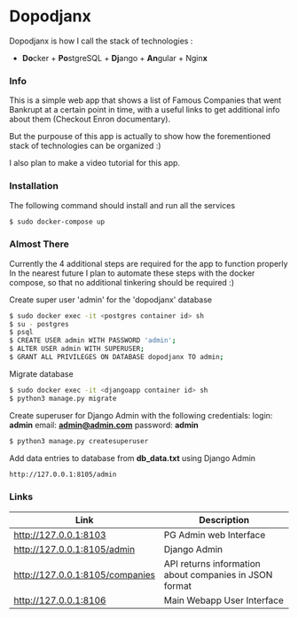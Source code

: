 # Dopodjanx

Dopodjanx is how I call the stack of technologies :

- **Do**cker + **Po**stgreSQL + **Dj**ango + **An**gular + Ngin**x**

### Info
This is a simple web app that shows a list of Famous Companies that went Bankrupt at a certain point in time,
with a useful links to get additional info about them (Checkout Enron documentary).

But the purpouse of this app is actually to show how the forementioned stack of technologies can be organized :)

I also plan to make a video tutorial for this app.

### Installation
The following command should install and run all the services 
```sh
$ sudo docker-compose up
```

### Almost There
Currently the 4 additional steps are required for the app to function properly
In the nearest future I plan to automate these steps with the docker compose, so that no additional tinkering should be required :) 

Create super user 'admin' for the 'dopodjanx' database
```sh
$ sudo docker exec -it <postgres container id> sh
$ su - postgres
$ psql
$ CREATE USER admin WITH PASSWORD 'admin';
$ ALTER USER admin WITH SUPERUSER;
$ GRANT ALL PRIVILEGES ON DATABASE dopodjanx TO admin;
```

Migrate database
```sh
$ sudo docker exec -it <djangoapp container id> sh
$ python3 manage.py migrate
```
Create superuser for Django Admin with the following credentials:
login: **admin**
email: **admin@admin.com**
password: **admin**
```sh
$ python3 manage.py createsuperuser
```
Add data entries to database from **db_data.txt** using Django Admin
```sh
http://127.0.0.1:8105/admin
```
### Links

| Link | Description |
| ------ | ------ |
| http://127.0.0.1:8103 | PG Admin web Interface |
| http://127.0.0.1:8105/admin | Django Admin |
| http://127.0.0.1:8105/companies | API returns information about companies in JSON format |
| http://127.0.0.1:8106 | Main Webapp User Interface |
